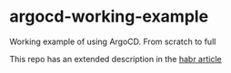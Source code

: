 # argocd-working-example
Working example of using ArgoCD. From scratch to full  

This repo has an extended description in the [habr article](https://habr.com/ru/post/674704/)
